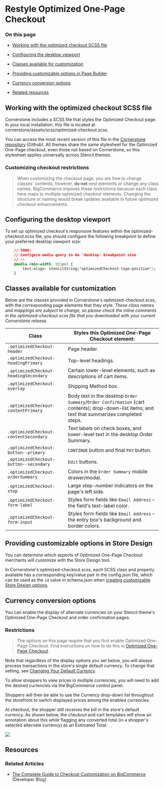 # Restyle Optimized One-Page Checkout

<div class="otp" id="no-index">

### On this page
- [Working with the optimized checkout SCSS file](#working-with-the-optimized-checkout-scss-file)
- [Configuring the desktop viewport](#configuring-the-desktop-viewport)
- [Classes available for customization](#classes-available-for-customization)
- [Providing customizable options in Page Builder](#providing-customizable-options-in-page-builder)

- [Currency conversion options](#currency-conversion-options)
- [Related resources](#related-resources)


</div> 

## Working with the optimized checkout SCSS file

Cornerstone includes a SCSS file that styles the Optimized Checkout page. In your local installation, this file is located at <span class="fn">cornerstone/assets/scss/optimized-checkout.scss</span>.

You can access the most recent version of this file in the [Cornerstone repository](https://github.com/bigcommerce/cornerstone/blob/master/assets/scss/optimized-checkout.scss) (Github). All themes share the same stylesheet for the Optimized One-Page checkout, even those not based on Cornerstone, so this stylesheet applies universally across Stencil themes.

<div class="HubBlock--callout">
<div class="CalloutBlock--error">
<div class="HubBlock-content">

<!-- theme: error -->

### Customizing checkout restrictions
> When customizing the checkout page, you are free to change classes' contents; however, **do not** nest elements or change any class names. BigCommerce imposes these restrictions because each class here maps to multiple optimized checkout elements. Changing the structure or naming would break updates available in future optimized checkout enhancements.

</div>
</div>
</div>

## Configuring the desktop viewport

To set up optimized checkout's responsive features within the <span class="fn">optimized-checkout.scss</span> file, you should configure the following breakpoint to define your preferred desktop viewport size:

```css
    // TODO:
    // Configure media query to be 'desktop' breakpoint size
    // --
    @media (min-width: 801px) {
        text-align: stencilString("optimizedCheckout-logo-position");
    }
```

## Classes available for customization

Below are the classes provided in Cornerstone's <span class="fn">optimized-checkout.scss</span>, with the corresponding page elements that they style. _These class names and mappings are subject to change, so please check the inline comments in the <span class="fn">optimized-checkout.scss</span> file that you downloaded with your current Cornerstone release._

| **Class** | **Styles this Optimized One-Page Checkout element:** |
|-|-|
| `.optimizedCheckout-header` | Page header. |
| `.optimizedCheckout-headingPrimary` | Top-level headings. |
| `.optimizedCheckout-headingSecondary` | Certain lower-level elements, such as descriptions of cart items. |
| `.optimizedCheckout-overlay` | Shipping Method box. |
| `.optimizedCheckout-contentPrimary` | Body text in the desktop `Order Summary`/`Order Confirmation` (cart contents); drop-down-list items; and text that summarizes completed steps. |
| `.optimizedCheckout-contentSecondary` | Text labels on check boxes, and lower-level text in the desktop Order Summary. |
| `.optimizedCheckout-button--primary` | `CONTINUE` button and final `PAY` button. |
| `.optimizedCheckout-button--secondary` | `Edit` buttons.
| `.optimizedCheckout-orderSummary` | Colors in the `Order Summary` mobile drawer/modal.
| `.optimizedCheckout-step` | Large step-number indicators on the page's left side. |
| `.optimizedCheckout-form-label` | Styles form fields like `Email Address` – the field's text-label color. |
| `.optimizedCheckout-form-input` | Styles form fields like `Email Address` – the entry box's background and border colors. |

## Providing customizable options in Store Design

You can determine which aspects of Optimized One-Page Checkout merchants will customize with the Store Design tool.

In Cornerstone's <span class="fn">optimized-checkout.scss</span>, each SCSS class and property available has a corresponding key/value pair in the <span class="fn">config.json</span> file, which can be used as the `id` value in schema.json when [creating customizable Store Design options](/stencil-docs/store-design/schema-json-metadata).

<a id="optimized_currency"></a>

## Currency conversion options

You can enable the display of alternate currencies on your Stencil theme's Optimized One-Page Checkout and order confirmation pages.

<div class="HubBlock--callout">
<div class="CalloutBlock--warning">
<div class="HubBlock-content">

<!-- theme: warning -->

### Restrictions
> The options on this page require that you first enable Optimized One-Page Checkout. Find instructions on how to do this in [Optimized One-Page Checkout](https://support.bigcommerce.com/s/article/Optimized-Single-Page-Checkout).

</div>
</div>
</div>

Note that regardless of the display options you set below, you will always process transactions in the store's single default currency. To change that setting, see [Changing Your Default Currency](https://support.bigcommerce.com/s/article/Managing-Currencies#default).

To allow shoppers to view prices in multiple currencies, you will need to add the desired currencies via the BigCommerce control panel.

Shoppers will then be able to use the Currency drop-down list throughout the storefront to switch displayed prices among the enabled currencies.

At checkout, the shopper still receives the bill in the store's default currency. As shown below, the checkout and cart templates will show an annotation about this while flagging any converted total (in a shopper's selected alternate currency) as an Estimated Total:

<!--
    title:
    data: //s3.amazonaws.com/user-content.stoplight.io/6116/1562870949093
-->

![](//s3.amazonaws.com/user-content.stoplight.io/6116/1562870949093 "")

## Resources

### Related Articles
* [The Complete Guide to Checkout Customization on BigCommerce](https://medium.com/bigcommerce-developer-blog/the-complete-guide-to-checkout-customization-on-bigcommerce-6b566bc36fa9) (Developer Blog)
